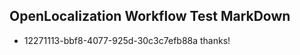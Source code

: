 ## OpenLocalization Workflow Test MarkDown
* 12271113-bbf8-4077-925d-30c3c7efb88a 
thanks!<!--HONumber=Mar16_HO4-->
